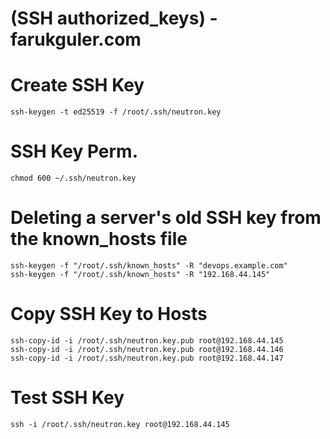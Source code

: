 # (SSH authorized_keys) -farukguler.com

# Create SSH Key
```
ssh-keygen -t ed25519 -f /root/.ssh/neutron.key
```
# SSH Key Perm.
```
chmod 600 ~/.ssh/neutron.key
```
# Deleting a server's old SSH key from the known_hosts file
```
ssh-keygen -f "/root/.ssh/known_hosts" -R "devops.example.com"
ssh-keygen -f "/root/.ssh/known_hosts" -R "192.168.44.145"
```

# Copy SSH Key to Hosts
```
ssh-copy-id -i /root/.ssh/neutron.key.pub root@192.168.44.145
ssh-copy-id -i /root/.ssh/neutron.key.pub root@192.168.44.146
ssh-copy-id -i /root/.ssh/neutron.key.pub root@192.168.44.147
```
# Test SSH Key
```
ssh -i /root/.ssh/neutron.key root@192.168.44.145
```
